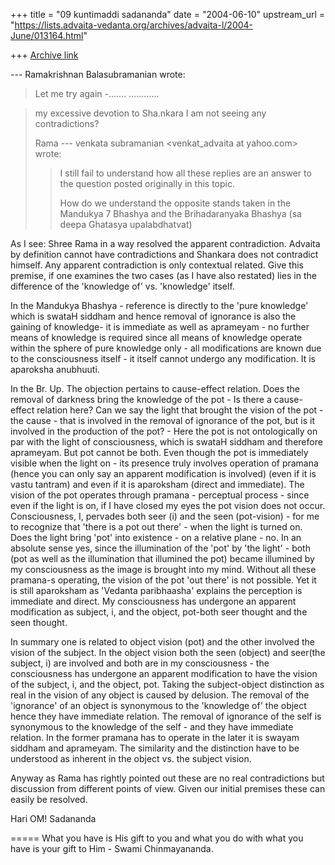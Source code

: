 +++
title = "09 kuntimaddi sadananda"
date = "2004-06-10"
upstream_url = "https://lists.advaita-vedanta.org/archives/advaita-l/2004-June/013164.html"

+++
[Archive link](https://lists.advaita-vedanta.org/archives/advaita-l/2004-June/013164.html)

--- Ramakrishnan Balasubramanian <balasr at yahoo.com> wrote:
> Let me try again -.......
............

> my excessive devotion to Sha.nkara I am not seeing any
> contradictions?
> 
> Rama
> --- venkata subramanian <venkat_advaita at yahoo.com>
> wrote:
> > I still fail to understand how all these replies are
> > an answer to the question posted originally in this
> > topic.
> >  
> > How do we understand the opposite stands taken in
> > the Mandukya 7 Bhashya and the Brihadaranyaka
> > Bhashya (sa deepa Ghatasya upalabdhatvat)

As I see:
Shree Rama in a way resolved the apparent contradiction.  Advaita by
definition cannot have contradictions and Shankara does not contradict
himself.  Any apparent contradiction is only contextual related.  Give
this premise, if one examines the two cases (as I have also restated)
lies in the difference of the 'knowledge of' vs. 'knowledge' itself.

In the Mandukya Bhashya - reference is directly to the 'pure knowledge'
which is swataH siddham and hence removal of ignorance is also the
gaining of knowledge- it is immediate as well as aprameyam - no further
means of knowledge is required since all means of knowledge operate
within the sphere of pure knowledge only - all modifications are known
due to the consciousness itself - it itself cannot undergo any
modification. It is aparoksha anubhuuti.

In the Br. Up. The objection pertains to cause-effect relation. Does the
removal of darkness bring the knowledge of the pot - Is there a
cause-effect relation here? Can we say the light that brought the vision
of the pot - the cause - that is involved in the removal of ignorance of
the pot, but is it involved in the production of the pot? - Here the pot
is not ontologically on par with the light of consciousness, which is
swataH siddham and therefore aprameyam.  But pot cannot be both. Even
though the pot is immediately visible when the light on - its presence
truly involves operation of pramana (hence you can only say an apparent
modification is involved) (even if it is vastu tantram) and even if it
is aparoksham (direct and immediate).  The vision of the pot operates
through pramana - perceptual process - since even if the light is on, if
I have closed my eyes the pot vision does not occur. Consciousness, I,
pervades both seer (i) and the seen (pot-vision) - for me to recognize
that 'there is a pot out there' - when the light is turned on.  Does the
light bring 'pot' into existence - on a relative plane - no. In an
absolute sense yes, since the illumination of the 'pot' by 'the light' -
both (pot as well as the illumination that illumined the pot) became
illumined by my consciousness as the image is brought into my mind.
Without all these pramana-s operating, the vision of the pot 'out there'
is not possible.  Yet it is still aparoksham as 'Vedanta paribhaasha'
explains the perception is immediate and direct. My consciousness has
undergone an apparent modification as subject, i, and the object,
pot-both seer thought and the seen thought. 

In summary one is related to object vision (pot) and the other involved
the vision of the subject.  In the object vision both the seen (object)
and seer(the subject, i) are involved and both are in my consciousness -
the consciousness has undergone an apparent modification to have the
vision of the subject, i, and the object, pot. Taking the subject-object
distinction as real in the vision of any object is caused by delusion.
The removal of the 'ignorance' of an object is synonymous to the
'knowledge of' the object hence they have immediate relation.  The
removal of ignorance of the self is synonymous to the knowledge of the
self - and they have immediate relation.  In the former pramana has to
operate in the later it is swayam siddham and aprameyam. The similarity
and the distinction have to be understood as inherent in the object vs.
the subject vision.  

Anyway as Rama has rightly pointed out these are no real contradictions
but discussion from different points of view. Given our initial premises
these can easily be resolved.


Hari OM!
Sadananda  







=====
What you have is His gift to you and what you do with what you have is your gift to Him - Swami Chinmayananda.

